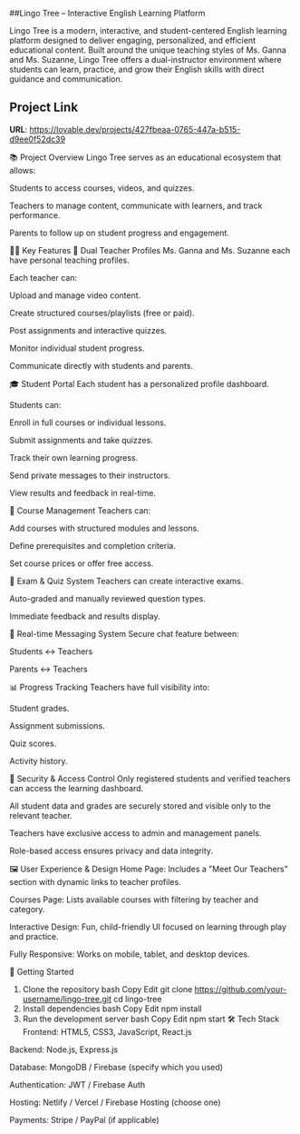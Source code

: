 ##Lingo Tree – Interactive English Learning Platform

Lingo Tree is a modern, interactive, and student-centered English learning platform designed to deliver engaging, personalized, and efficient educational content. Built around the unique teaching styles of Ms. Ganna and Ms. Suzanne, Lingo Tree offers a dual-instructor environment where students can learn, practice, and grow their English skills with direct guidance and communication.

## Project Link

**URL**: https://lovable.dev/projects/427fbeaa-0765-447a-b515-d9ee0f52dc39

📚 Project Overview
Lingo Tree serves as an educational ecosystem that allows:

Students to access courses, videos, and quizzes.

Teachers to manage content, communicate with learners, and track performance.

Parents to follow up on student progress and engagement.

👩‍🏫 Key Features
👥 Dual Teacher Profiles
Ms. Ganna and Ms. Suzanne each have personal teaching profiles.

Each teacher can:

Upload and manage video content.

Create structured courses/playlists (free or paid).

Post assignments and interactive quizzes.

Monitor individual student progress.

Communicate directly with students and parents.

🎓 Student Portal
Each student has a personalized profile dashboard.

Students can:

Enroll in full courses or individual lessons.

Submit assignments and take quizzes.

Track their own learning progress.

Send private messages to their instructors.

View results and feedback in real-time.

🧠 Course Management
Teachers can:

Add courses with structured modules and lessons.

Define prerequisites and completion criteria.

Set course prices or offer free access.

📝 Exam & Quiz System
Teachers can create interactive exams.

Auto-graded and manually reviewed question types.

Immediate feedback and results display.

💬 Real-time Messaging System
Secure chat feature between:

Students ↔ Teachers

Parents ↔ Teachers

📊 Progress Tracking
Teachers have full visibility into:

Student grades.

Assignment submissions.

Quiz scores.

Activity history.

🔐 Security & Access Control
Only registered students and verified teachers can access the learning dashboard.

All student data and grades are securely stored and visible only to the relevant teacher.

Teachers have exclusive access to admin and management panels.

Role-based access ensures privacy and data integrity.

🖼️ User Experience & Design
Home Page: Includes a "Meet Our Teachers" section with dynamic links to teacher profiles.

Courses Page: Lists available courses with filtering by teacher and category.

Interactive Design: Fun, child-friendly UI focused on learning through play and practice.

Fully Responsive: Works on mobile, tablet, and desktop devices.

🚀 Getting Started
1. Clone the repository
bash
Copy
Edit
git clone https://github.com/your-username/lingo-tree.git
cd lingo-tree
2. Install dependencies
bash
Copy
Edit
npm install
3. Run the development server
bash
Copy
Edit
npm start
🛠️ Tech Stack
Frontend: HTML5, CSS3, JavaScript, React.js

Backend: Node.js, Express.js

Database: MongoDB / Firebase (specify which you used)

Authentication: JWT / Firebase Auth

Hosting: Netlify / Vercel / Firebase Hosting (choose one)

Payments: Stripe / PayPal (if applicable)

